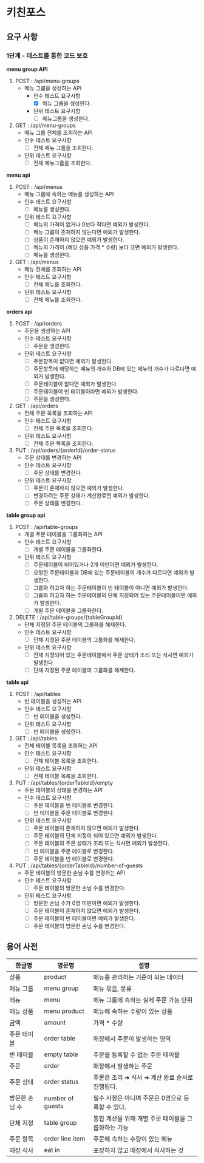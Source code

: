 # 키친포스

## 요구 사항

### 1단계 - 테스트를 통한 코드 보호

**menu group API**

1. POST : /api/menu-groups
    - 메뉴 그룹을 생성하는 API
        - 인수 테스트 요구사항
           - [X] 메뉴 그룹을 생성한다.
        - 단위 테스트 요구사항
            - [ ] 메뉴그룹을 생성한다.

2. GET : /api/menu-groups
    - 메뉴 그룹 전체를 조회하는 API
    - 인수 테스트 요구사항
        - [ ] 전체 메뉴 그룹을 조회한다.
    - 단위 테스트 요구사항
        - [ ] 전체 메뉴그룹을 조회한다.

**menu api**

1. POST : /api/menus
    - 메뉴 그룹에 속하는 메뉴를 생성하는 API
    - 인수 테스트 요구사항
        - [ ] 메뉴를 생성한다.
    - 단위 테스트 요구사항
        - [ ] 메뉴의 가격이 없거나 0보다 작다면 예외가 발생한다.
        - [ ] 메뉴 그룹이 존재하지 않는다면 예외가 발생한다.
        - [ ] 상품이 존재하지 않으면 예외가 발생한다.
        - [ ] 메뉴의 가격이 (해당 상품 가격 * 수량) 보다 크면 예외가 발생한다.
        - [ ] 메뉴를 생성한다.

2. GET : /api/menus
    - 메뉴 전체를 조회하는 API
    - 인수 테스트 요구사항
        - [ ] 전체 메뉴를 조회한다.
    - 단위 테스트 요구사항
        - [ ] 전체 메뉴를 조회한다.

**orders api**

1. POST : /api/orders
    - 주문을 생성하는 API
    - 인수 테스트 요구사항
        - [ ] 주문을 생성한다.
    - 단위 테스트 요구사항
        - [ ] 주문항목이 없다면 예외가 발생한다.
        - [ ] 주문항목에 해당하는 메뉴의 개수와 DB에 있는 메뉴의 개수가 다르다면 예외가 발생한다.
        - [ ] 주문테이블이 없다면 예외가 발생한다.
        - [ ] 주문테이블이 빈 테이블이라면 예외가 발생한다.
        - [ ] 주문을 생성한다.

2. GET : /api/orders
    - 전체 주문 목록을 조회하는 API
    - 인수 테스트 요구사항
        - [ ] 전체 주문 목록을 조회한다.
    - 단위 테스트 요구사항
        - [ ] 전체 주문 목록을 조회한다.

3. PUT : /api/orders/{orderId}/order-status
    - 주문 상태를 변경하는 API
    - 인수 테스트 요구사항
        - [ ] 주문 상태를 변경한다.
    - 단위 테스트 요구사항
        - [ ] 주문이 존재하지 않으면 예외가 발생한다.
        - [ ] 변경하려는 주문 상태가 계산완료면 예외가 발생한다.
        - [ ] 주문 상태를 변경한다.

**table group api**

1. POST : /api/table-groups
    - 개별 주문 테이블을 그룹화하는 API
    - 인수 테스트 요구사항
        - [ ] 개별 주문 테이블을 그룹화한다.
    - 단위 테스트 요구사항
        - [ ] 주문테이블이 비어있거나 2개 미만이면 예외가 발생한다.
        - [ ] 요청한 주문테이블과 DB에 있는 주문테이블의 개수가 다르다면 예외가 발생한다.
        - [ ] 그룹화 하고자 하는 주문테이블이 빈 테이블이 아니면 예외가 발생한다.
        - [ ] 그룹화 하고자 하는 주문테이블의 단체 지정되어 있는 주문테이블이면 예외가 발생한다.
        - [ ] 개별 주문 테이블을 그룹화한다.

2. DELETE : /api/table-groups/{tableGroupId}
    - 단체 지정된 주문 테이블의 그룹화를 해제한다.
    - 인수 테스트 요구사항
        - [ ] 단체 지정된 주문 테이블의 그룹화를 해제한다.
    - 단위 테스트 요구사항
        - [ ] 잔체 지정되어 있는 주문테이블에서 주문 상태가 조리 또는 식사면 예외가 발생한다
        - [ ] 단체 지정된 주문 테이블의 그룹화를 해제한다.

**table api**

1. POST : /api/tables
    - 빈 테이블을 생성하는 API
    - 인수 테스트 요구사항
        - [ ] 빈 테이블을 생성한다.
    - 단위 테스트 요구사항
        - [ ] 빈 테이블을 생성한다.

2. GET : /api/tables
    - 전체 테이블 목록을 조회하는 API
    - 인수 테스트 요구사항
        - [ ] 전체 테이블 목록을 조회한다.
    - 단위 테스트 요구사항
        - [ ] 전체 테이블 목록을 조회한다.

3. PUT : /api/tables/{orderTableId}/empty
    - 주문 테이블의 상태를 변경하는 API
    - 인수 테스트 요구사항
        - [ ] 주문 테이블을 빈 테이블로 변경한다.
        - [ ] 빈 테이블을 주문 테이블로 변경한다.
    - 단위 테스트 요구사항
        - [ ] 주문 테이블이 존재하지 않으면 예외가 발생한다.
        - [ ] 주문 테이블의 단체 지정이 되어 있으면 예외가 발생한다.
        - [ ] 주문 테이블의 주문 상태가 조리 또는 식사면 예외가 발생한다.
        - [ ] 빈 테이블을 주문 테이블로 변경한다.
        - [ ] 주문 테이블을 빈 테이블로 변경한다.

4. PUT : /api/tables/{orderTableId}/number-of-guests
    - 주문 테이블의 방문한 손님 수를 변경하는 API
    - 인수 테스트 요구사항
        - [ ] 주문 테이블의 방문한 손님 수를 변경한다.
    - 단위 테스트 요구사항
        - [ ] 방문한 손님 수가 0명 미만이면 예외가 발생한다.
        - [ ] 주문 테이블이 존재하지 않으면 예외가 발생한다.
        - [ ] 주문 테이블이 빈 테이블이면 예외가 발생한다.
        - [ ] 주문 테이블의 방문한 손님 수를 변경한다.

## 용어 사전

| 한글명 | 영문명 | 설명 |
| --- | --- | --- |
| 상품 | product | 메뉴를 관리하는 기준이 되는 데이터 |
| 메뉴 그룹 | menu group | 메뉴 묶음, 분류 |
| 메뉴 | menu | 메뉴 그룹에 속하는 실제 주문 가능 단위 |
| 메뉴 상품 | menu product | 메뉴에 속하는 수량이 있는 상품 |
| 금액 | amount | 가격 * 수량 |
| 주문 테이블 | order table | 매장에서 주문이 발생하는 영역 |
| 빈 테이블 | empty table | 주문을 등록할 수 없는 주문 테이블 |
| 주문 | order | 매장에서 발생하는 주문 |
| 주문 상태 | order status | 주문은 조리 ➜ 식사 ➜ 계산 완료 순서로 진행된다. |
| 방문한 손님 수 | number of guests | 필수 사항은 아니며 주문은 0명으로 등록할 수 있다. |
| 단체 지정 | table group | 통합 계산을 위해 개별 주문 테이블을 그룹화하는 기능 |
| 주문 항목 | order line item | 주문에 속하는 수량이 있는 메뉴 |
| 매장 식사 | eat in | 포장하지 않고 매장에서 식사하는 것 |